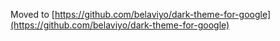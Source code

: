 Moved to [https://github.com/belaviyo/dark-theme-for-google](https://github.com/belaviyo/dark-theme-for-google)
